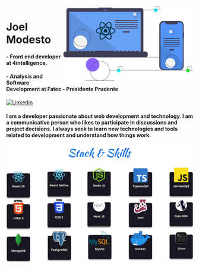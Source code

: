 <img align="right" src="https://github.com/joelmss93/joelmss93/blob/main/images/Hero.svg" width="350">


# Joel Modesto
#### - Front end developer at 4intelligence.
#### - Analysis and Software Development at Fatec - Presidente Prudente

[![Linkedin](https://img.shields.io/badge/-LinkedIn-blue?style=flat-square&logo=Linkedin&logoColor=white&link=https://www.linkedin.com/in/joel-modesto/)](https://www.linkedin.com/in/joel-modesto/)

#### I am a developer passionate about web development and technology. I am a communicative person who likes to participate in discussions and project decisions. I always seek to learn new technologies and tools related to development and understand how things work.

<p align="center">
<img src="https://github.com/joelmss93/joelmss93/blob/main/images/TechsImage.png" width="800">
</p>